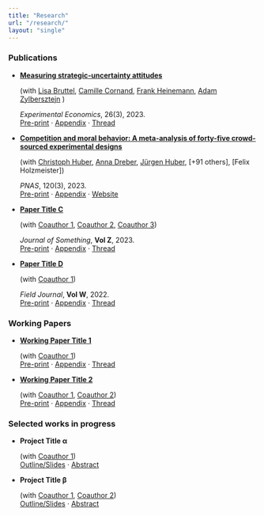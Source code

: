 ```yaml
---
title: "Research"
url: "/research/"
layout: "single"
---
```


### Publications

- **[Measuring strategic-uncertainty attitudes](https://doi.org/10.1007/s10683-022-09779-2)**
  
  (with [Lisa Bruttel](https://www.uni-potsdam.de/de/vwl-mwi/team/bruttel), [Camille Cornand](https://sites.google.com/view/camille-cornand/home), [Frank Heinemann](https://www.tu.berlin/macroeconomics/team/prof-dr-frank-heinemann), [Adam Zylbersztejn](https://sites.google.com/site/zylbersztejn/) )
  
  *Experimental Economics*, 26(3), 2023.  
  [Pre-print](https://ideas.repec.org/p/pot/cepadp/54.html) · [Appendix](/appendices/S1386415723013303sup001.pdf) · [Thread](https://x.com/mvbulutay/status/1587421533890297858)

- **[Competition and moral behavior: A meta-analysis of forty-five crowd-sourced experimental designs](https://doi.org/10.1073/pnas.2215572120)**
  
  (with [Christoph Huber](https://chr-huber.com/), [Anna Dreber](https://sites.google.com/site/annadreber/), [Jürgen Huber](https://www.uibk.ac.at/de/ibf/team/huberj/), [+91 others],  [Felix Holzmeister])
  
  *PNAS*, 120(3), 2023.  
  [Pre-print](https://ideas.repec.org/a/nas/journl/v120y2023pe2215572120.html) · [Appendix](/appendices/pnas.2215572120.sapp.pdf) · [Website](https://manydesigns.online/)

- **[Paper Title C](https://link.to/paperC)**
  
  (with [Coauthor 1](https://link.to/co1), [Coauthor 2](https://link.to/co2), [Coauthor 3](https://link.to/co3))
  
  *Journal of Something*, **Vol Z**, 2023.  
  [Pre-print](https://link.to/preprintC) · [Appendix](https://link.to/appendixC) · [Thread](https://link.to/threadC)

- **[Paper Title D](https://link.to/paperD)**
  
  (with [Coauthor 1](https://link.to/co1))
  
  *Field Journal*, **Vol W**, 2022.  
  [Pre-print](https://link.to/preprintD) · [Appendix](https://link.to/appendixD) · [Thread](https://link.to/threadD)



### Working Papers

- **[Working Paper Title 1](https://link.to/wp1)**
  
  (with [Coauthor 1](https://link.to/co1))  
  [Pre-print](https://link.to/wp1_preprint) · [Appendix](https://link.to/wp1_appendix) · [Thread](https://link.to/wp1_thread)

- **[Working Paper Title 2](https://link.to/wp2)**
  
  (with [Coauthor 1](https://link.to/co1), [Coauthor 2](https://link.to/co2))  
  [Pre-print](https://link.to/wp2_preprint) · [Appendix](https://link.to/wp2_appendix) · [Thread](https://link.to/wp2_thread)



### Selected works in progress

- **Project Title α**
  
  (with [Coauthor 1](https://link.to/co1))  
  [Outline/Slides](https://link.to/slidesA) · [Abstract](https://link.to/abstractA)

- **Project Title β**
  
  (with [Coauthor 1](https://link.to/co1), [Coauthor 2](https://link.to/co2))  
  [Outline/Slides](https://link.to/slidesB) · [Abstract](https://link.to/abstractB)
